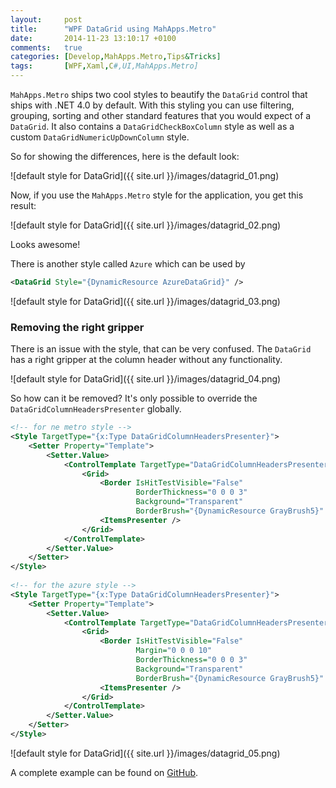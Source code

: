 ```yaml
---
layout:     post
title:      "WPF DataGrid using MahApps.Metro"
date:       2014-11-23 13:10:17 +0100
comments:   true
categories: [Develop,MahApps.Metro,Tips&Tricks]
tags:       [WPF,Xaml,C#,UI,MahApps.Metro]
---
```


`MahApps.Metro` ships two cool styles to beautify the `DataGrid` control that ships with .NET 4.0 by default. With this styling you can use filtering, grouping, sorting and other standard features that you would expect of a `DataGrid`. It also contains a `DataGridCheckBoxColumn` style as well as a custom `DataGridNumericUpDownColumn` style.

So for showing the differences, here is the default look:

![default style for DataGrid]({{ site.url }}/images/datagrid_01.png)

Now, if you use the `MahApps.Metro` style for the application, you get this result:

![default style for DataGrid]({{ site.url }}/images/datagrid_02.png)

Looks awesome!

There is another style called `Azure` which can be used by

```xml
<DataGrid Style="{DynamicResource AzureDataGrid}" />
```

![default style for DataGrid]({{ site.url }}/images/datagrid_03.png)

### Removing the right gripper

There is an issue with the style, that can be very confused. The `DataGrid` has a right gripper at the column header without any functionality.

![default style for DataGrid]({{ site.url }}/images/datagrid_04.png)

So how can it be removed? It's only possible to override the `DataGridColumnHeadersPresenter` globally.

```xml
<!-- for ne metro style -->
<Style TargetType="{x:Type DataGridColumnHeadersPresenter}">
    <Setter Property="Template">
        <Setter.Value>
            <ControlTemplate TargetType="DataGridColumnHeadersPresenter">
                <Grid>
                    <Border IsHitTestVisible="False"
                            BorderThickness="0 0 0 3"
                            Background="Transparent"
                            BorderBrush="{DynamicResource GrayBrush5}" />
                    <ItemsPresenter />
                </Grid>
            </ControlTemplate>
        </Setter.Value>
    </Setter>
</Style>
 
<!-- for the azure style -->
<Style TargetType="{x:Type DataGridColumnHeadersPresenter}">
    <Setter Property="Template">
        <Setter.Value>
            <ControlTemplate TargetType="DataGridColumnHeadersPresenter">
                <Grid>
                    <Border IsHitTestVisible="False"
                            Margin="0 0 0 10"
                            BorderThickness="0 0 0 3"
                            Background="Transparent"
                            BorderBrush="{DynamicResource GrayBrush5}" />
                    <ItemsPresenter />
                </Grid>
            </ControlTemplate>
        </Setter.Value>
    </Setter>
</Style>
```

![default style for DataGrid]({{ site.url }}/images/datagrid_05.png)

A complete example can be found on [GitHub](https://github.com/punker76/code-samples).

